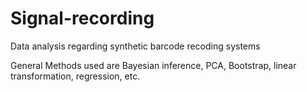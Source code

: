 # Signal-recording

Data analysis regarding synthetic barcode recoding systems

General Methods used are Bayesian inference, PCA, Bootstrap, linear transformation, regression, etc.
